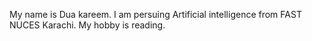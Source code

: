 My name is Dua kareem. I am persuing Artificial intelligence from FAST NUCES Karachi. My hobby is reading. 
